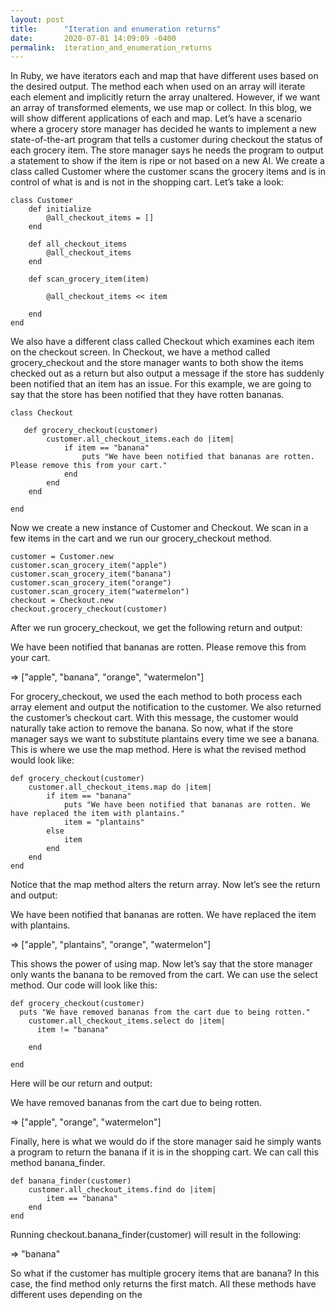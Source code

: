 ```yaml
---
layout: post
title:      "Iteration and enumeration returns"
date:       2020-07-01 14:09:09 -0400
permalink:  iteration_and_enumeration_returns
---
```



In Ruby, we have iterators each and map that have different uses based on the desired output. The method each when used on an array will iterate each element and implicitly return the array unaltered. However, if we want an array of transformed elements, we use map or collect. In this blog, we will show different applications of each and map.
Let’s have a scenario where a grocery store manager has decided he wants to implement a new state-of-the-art program that tells a customer during checkout the status of each grocery item. The store manager says he needs the program to output a statement to show if the item is ripe or not based on a new AI. We create a class called Customer where the customer scans the grocery items and is in control of what is and is not in the shopping cart. Let’s take a look:

```
class Customer
    def initialize
        @all_checkout_items = []
    end

    def all_checkout_items
        @all_checkout_items
    end

    def scan_grocery_item(item)
        
        @all_checkout_items << item
        
    end
end
```

We also have a different class called Checkout which examines each item on the checkout screen. In Checkout, we have a method called grocery_checkout and the store manager wants to both show the items checked out as a return but also output a message if the store has suddenly been notified that an item has an issue. For this example, we are going to say that the store has been notified that they have rotten bananas.

```
class Checkout
    
   def grocery_checkout(customer)
        customer.all_checkout_items.each do |item|
            if item == "banana"
                puts "We have been notified that bananas are rotten. Please remove this from your cart."
            end
        end
    end

end
```

Now we create a new instance of Customer and Checkout. We scan in a few items in the cart and we run our grocery_checkout method.

```
customer = Customer.new
customer.scan_grocery_item("apple")
customer.scan_grocery_item("banana")
customer.scan_grocery_item("orange")
customer.scan_grocery_item("watermelon")
checkout = Checkout.new
checkout.grocery_checkout(customer)
```

After we run grocery_checkout, we get the following return and output:

We have been notified that bananas are rotten. Please remove this from your cart.

 => ["apple", "banana", "orange", "watermelon"]
 
For grocery_checkout, we used the each method to both process each array element and output the notification to the customer. We also returned the customer’s checkout cart. With this message, the customer would naturally take action to remove the banana. So now, what if the store manager says we want to substitute plantains every time we see a banana. This is where we use the map method. Here is what the revised method would look like:

```
def grocery_checkout(customer)
    customer.all_checkout_items.map do |item|
        if item == "banana"
            puts "We have been notified that bananas are rotten. We have replaced the item with plantains."
            item = "plantains"
        else
            item
        end
    end
end
```

 
Notice that the map method alters the return array. Now let’s see the return and output:

We have been notified that bananas are rotten. We have replaced the item with plantains.

 => ["apple", "plantains", "orange", "watermelon"]
 
This shows the power of using map. Now let’s say that the store manager only wants the banana to be removed from the cart. We can use the select method. Our code will look like this:

```
def grocery_checkout(customer)
  puts "We have removed bananas from the cart due to being rotten."
	customer.all_checkout_items.select do |item|
	  item != "banana"

	end

end
```

Here will be our return and output:

We have removed bananas from the cart due to being rotten.

 => ["apple", "orange", "watermelon"]
 
Finally, here is what we would do if the store manager said he simply wants a program to return the banana if it is in the shopping cart. We can call this method banana_finder.

```
def banana_finder(customer)
    customer.all_checkout_items.find do |item|
        item == "banana"
    end
end
```

Running checkout.banana_finder(customer) will result in the following:

=> "banana"

So what if the customer has multiple grocery items that are banana? In this case, the find method only returns the first match. All these methods have different uses depending on the 




